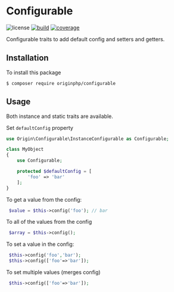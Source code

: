 # Configurable

![license](https://img.shields.io/badge/license-MIT-brightGreen.svg)
[![build](https://github.com/originphp/configurable/workflows/CI/badge.svg)](https://github.com/originphp/configurable/actions)
[![coverage](https://coveralls.io/repos/github/originphp/configurable/badge.svg?branch=master)](https://coveralls.io/github/originphp/configurable?branch=master)

Configurable traits to add default config and setters and getters.

## Installation

To install this package

```linux
$ composer require originphp/configurable
```


## Usage

Both instance and static traits are available.

Set `defaultConfig` property

```php
use Origin\Configurable\InstanceConfigurable as Configurable;

class MyObject
{
    use Configurable;

    protected $defaultConfig = [
        'foo' => 'bar'
    ];
}
```


To get a value from the config:

```php
 $value = $this->config('foo'); // bar
```

To all of the values from the config

```php
 $array = $this->config();
```

To set a value in the config:

```php
 $this->config('foo','bar');
 $this->config(['foo'=>'bar']);
```

To set multiple values (merges config)

```php
 $this->config(['foo'=>'bar']);
```

